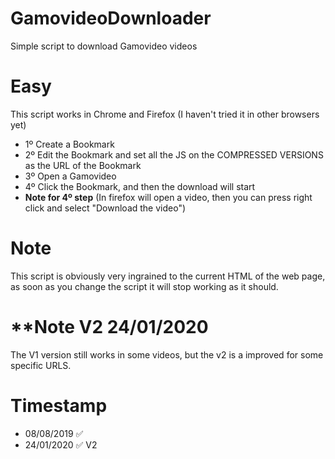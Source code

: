 # GamovideoDownloader
Simple script to download Gamovideo videos

# Easy
This script works in Chrome and Firefox (I haven't tried it in other browsers yet)

- 1º Create a Bookmark 
- 2º Edit the Bookmark and set all the JS on the COMPRESSED VERSIONS as the URL of the Bookmark
- 3º Open a Gamovideo 
- 4º Click the Bookmark, and then the download will start 
- **Note for 4º step** (In firefox will open a video, then you can press right click and select "Download the video")

# **Note**
This script is obviously very ingrained to the current HTML of the web page, as soon as you change the script it will stop working as it should.

# **Note V2 24/01/2020
The V1 version still works in some videos, but the v2 is a improved for some specific URLS.

# Timestamp
- 08/08/2019 :white_check_mark:
- 24/01/2020 :white_check_mark: V2
